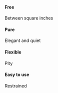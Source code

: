 #### Free

Between square inches

#### Pure

Elegant and quiet

#### Flexible

Pity

#### Easy to use

Restrained
